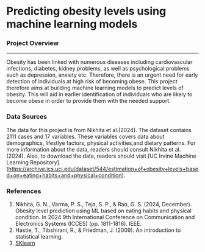 # Predicting obesity levels using machine learning models

### Project Overview
---
Obesity has been linked with numerous diseases including cardiovascular infections, diabetes, kidney problems, as well as psychological problems such as depression, anxiety etc. Therefore, there is an urgent need for early detection of individuals at high  risk of becoming obese. This project therefore aims at building machine learning models to predict levels of obesity. This will aid in earlier identification of individuals who are likely to become obese in order to provide them with the needed support.

### Data Sources
The data for this project is from Nikhita et al.(2024). The dataset contains 2111 cases and 17 variables. These variables covers data about demographics, lifestlye factors, physical activities,and dietary patterns. For more information about the data, readers should consult Nikhita et al.(2024). Also, to download the data, readers should visit [UC Irvine Machine Learning Repository].(https://archive.ics.uci.edu/dataset/544/estimation+of+obesity+levels+based+on+eating+habits+and+physical+condition).

### References
1. Nikhita, G. N., Varma, P. S., Teja, S. P., & Rao, G. S. (2024, December). Obesity level prediction using ML based on eating habits and physical condition. In 2024 9th International Conference on Communication and Electronics Systems (ICCES) (pp. 1811-1816). IEEE.
2. Hastie, T., Tibshirani, R., & Friedman, J. (2009). An introduction to statistical learning.
3. [SKlearn](https://scikit-learn.org/stable/)
